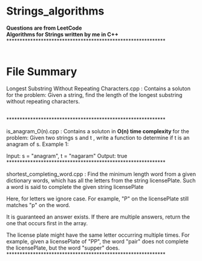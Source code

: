 # Strings_algorithms
<b> Questions are from LeetCode</b>
<br><b>Algorithms for Strings written by me in C++</b>
<br>************************************************************<br>
<br><h1>File Summary</h1>
 
Longest Substring Without Repeating Characters.cpp : Contains a soluton for the problem: Given a string, find the length of the longest substring without repeating characters.

<br>************************************************************<br>

is_anagram_O(n).cpp : Contains a soluton in <b>O(n) time complexity </b> for the problem: Given two strings s and t , write a function to determine if t is an anagram of s.
Example 1:

Input: s = "anagram", t = "nagaram"
Output: true
<br>************************************************************<br>

shortest_completing_word.cpp :
Find the minimum length word from a given dictionary words, which has all the letters from the string licensePlate. Such a word is said to complete the given string licensePlate

Here, for letters we ignore case. For example, "P" on the licensePlate still matches "p" on the word.

It is guaranteed an answer exists. If there are multiple answers, return the one that occurs first in the array.

The license plate might have the same letter occurring multiple times. For example, given a licensePlate of "PP", the word "pair" does not complete the licensePlate, but the word "supper" does.
<br>************************************************************<br>


